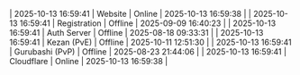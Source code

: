 | 2025-10-13 16:59:41 | Website | Online | 2025-10-13 16:59:38 |
| 2025-10-13 16:59:41 | Registration | Offline | 2025-09-09 16:40:23 |
| 2025-10-13 16:59:41 | Auth Server | Offline | 2025-08-18 09:33:31 |
| 2025-10-13 16:59:41 | Kezan (PvE) | Offline | 2025-10-11 12:51:30 |
| 2025-10-13 16:59:41 | Gurubashi (PvP) | Offline | 2025-08-23 21:44:06 |
| 2025-10-13 16:59:41 | Cloudflare | Online | 2025-10-13 16:59:38 |
